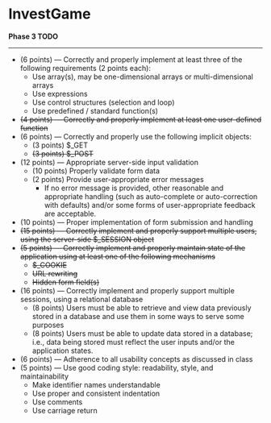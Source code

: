 # InvestGame


__Phase 3 TODO__

---

- (6 points) — Correctly and properly implement at least three of the following requirements (2 points each):
   - Use array(s), may be one-dimensional arrays or multi-dimensional arrays
   - Use expressions
   - Use control structures (selection and loop)
   - Use predefined / standard function(s)
- ~~(4 points) — Correctly and properly implement at least one user-defined function~~
- (6 points) — Correctly and properly use the following implicit objects:
   - (3 points) $_GET
   - ~~(3 points) $_POST~~
- (12 points) — Appropriate server-side input validation
   - (10 points) Properly validate form data
   - (2 points) Provide user-appropriate error messages
      - If no error message is provided, other reasonable and appropriate handling (such as auto-complete or auto-correction with defaults) and/or some forms of user-appropriate feedback are acceptable.
- (10 points) — Proper implementation of form submission and handling
- ~~(15 points) — Correctly implement and properly support multiple users, using the server-side $_SESSION object~~
- ~~(5 points) — Correctly implement and properly maintain state of the application using at least one of the following mechanisms~~
   - ~~$_COOKIE~~
   - ~~URL rewriting~~
   - ~~Hidden form field(s)~~
- (16 points) — Correctly implement and properly support multiple sessions, using a relational database
   - (8 points) Users must be able to retrieve and view data previously stored in a database and use them in some ways to serve some purposes
   - (8 points) Users must be able to update data stored in a database; i.e., data being stored must reflect the user inputs and/or the application states.
- (6 points) — Adherence to all usability concepts as discussed in class
- (5 points) — Use good coding style: readability, style, and maintainability
   - Make identifier names understandable
   - Use proper and consistent indentation
   - Use comments
   - Use carriage return


